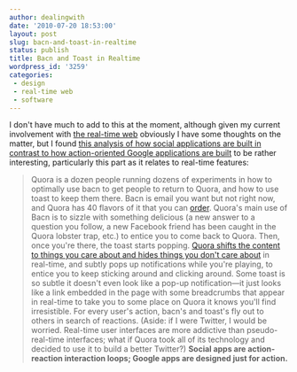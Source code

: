 ```yaml
---
author: dealingwith
date: '2010-07-20 18:53:00'
layout: post
slug: bacn-and-toast-in-realtime
status: publish
title: Bacn and Toast in Realtime
wordpress_id: '3259'
categories:
 - design
 - real-time web
 - software
---
```


I don't have much to add to this at the moment, although given my current
involvement with [the real-time web][1] obviously I have some thoughts on the
matter, but I found [this analysis of how social applications are built in
contrast to how action-oriented Google applications are built][2] to be rather
interesting, particularly this part as it relates to real-time features:

> Quora is a dozen people running dozens of experiments in how to optimally
use bacn to get people to return to Quora, and how to use toast to keep them
there. Bacn is email you want but not right now, and Quora has 40 flavors of
it that you can [order][3]. Quora's main use of Bacn is to sizzle with
something delicious (a new answer to a question you follow, a new Facebook
friend has been caught in the Quora lobster trap, etc.) to entice you to come
back to Quora. Then, once you're there, the toast starts popping. [Quora
shifts the content to things you care about and hides things you don't care
about][4] in real-time, and subtly pops up notifications while you're playing,
to entice you to keep sticking around and clicking around. Some toast is so
subtle it doesn't even look like a pop-up notification—it just looks like a
link embedded in the page with some breadcrumbs that appear in real-time to
take you to some place on Quora it knows you'll find irresistible. For every
user's action, bacn's and toast's fly out to others in search of reactions.
(Aside: if I were Twitter, I would be worried. Real-time user interfaces are
more addictive than pseudo-real-time interfaces; what if Quora took all of its
technology and decided to use it to build a better Twitter?) **Social apps are
action-reaction interaction loops; Google apps are designed just for action.**

   [1]: http://collecta.com/

   [2]: http://ifindkarma.posterous.com/pandas-and-lobsters-why-google-cannot-build-s

   [3]: http://www.quora.com/settings

   [4]: http://techcrunch.com/2010/06/21/quoras-highly-praised-qa-service-launches-to-the-public-and-the-real-test-begins/

   

